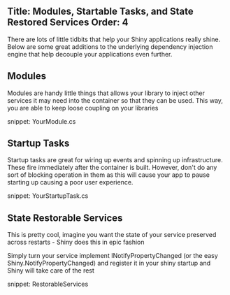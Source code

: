 Title: Modules, Startable Tasks, and State Restored Services
Order: 4
---

There are lots of little tidbits that help your Shiny applications really shine.  Below are some great additions to the underlying dependency injection engine that help decouple your applications even further.  

## Modules

Modules are handy little things that allows your library to inject other services it may need into the container so that they can be used.  This way, you are able to keep loose coupling on your libraries

snippet: YourModule.cs

## Startup Tasks

Startup tasks are great for wiring up events and spinning up infrastructure.  These fire immediately after the container is built.  However, don't do any sort of blocking operation in them as this will cause your app to pause starting up causing a poor user experience.

snippet: YourStartupTask.cs

## State Restorable Services

This is pretty cool, imagine you want the state of your service preserved across restarts - Shiny does this in epic fashion

Simply turn your service implement INotifyPropertyChanged (or the easy Shiny.NotifyPropertyChanged) and register it in your shiny startup and Shiny will take care of the rest

snippet: RestorableServices